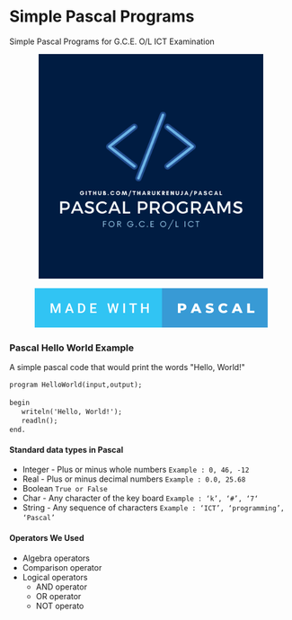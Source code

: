 # Simple Pascal Programs
Simple Pascal Programs for G.C.E. O/L ICT Examination

<p align="middle">
  <img src="./etc/Pascal.png" width='400"'>
</p>
<p align="center">
  <a href="https://github.com/TharukRenuja/Pascal">
    <img src="./etc/made-with-pascal.svg">
  </a>
</p>

### Pascal Hello World Example
A simple pascal code that would print the words "Hello, World!"
```
program HelloWorld(input,output);

begin
   writeln('Hello, World!');
   readln();
end.
```

#### Standard data types in Pascal

- Integer - Plus or minus whole numbers
  ``` Example : 0, 46, -12 ```
- Real - Plus or minus decimal numbers
  ``` Example : 0.0, 25.68 ```
- Boolean
  ``` True or False ```
- Char - Any character of the key board
  ``` Example : ‘k’, ‘#’, ‘7‘ ```
- String - Any sequence of characters
  ``` Example : ‘ICT’, ‘programming’, ‘Pascal’ ```

#### Operators We Used

- Algebra operators
- Comparison operator
-  Logical operators
    - AND operator
    - OR operator
    - NOT operato
